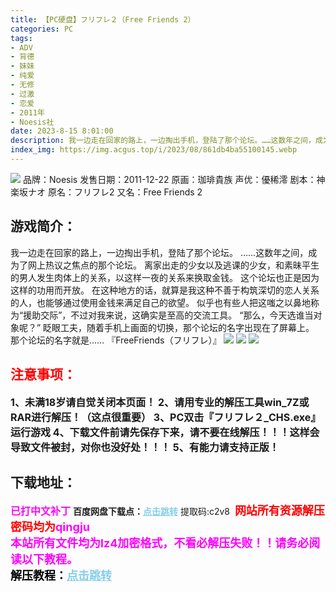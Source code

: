 ```yaml
---
title: 【PC硬盘】フリフレ２（Free Friends 2）
categories: PC
tags:
- ADV
- 背德
- 妹妹
- 纯爱
- 无修
- 过激
- 恋爱
- 2011年
- Noesis社
date: 2023-8-15 8:01:00
description: 我一边走在回家的路上，一边掏出手机，登陆了那个论坛。……这数年之间，成为了网上热议之焦点的那个论坛。离家出走的少女以及逃课的少女，和素昧平生的男人发生肉体上的关系，以这样一夜的关系来换取金钱。这个论坛也正是因为这样的功用而开放。在这种地方的话，就算是我这种不善于构筑深切的恋人关系的人，也能够通过使用金钱来满足自己的欲望。
index_img: https://img.acgus.top/i/2023/08/861db4ba55100145.webp
---
```

![](https://img.acgus.top/i/2023/08/861db4ba55100145.webp)
品牌：Noesis
发售日期：2011-12-22
原画：珈琲貴族
声优：優稀澪
剧本：神楽坂ナオ
原名：フリフレ2
又名：Free Friends 2

## 游戏简介：
我一边走在回家的路上，一边掏出手机，登陆了那个论坛。
……这数年之间，成为了网上热议之焦点的那个论坛。
离家出走的少女以及逃课的少女，和素昧平生的男人发生肉体上的关系，以这样一夜的关系来换取金钱。
这个论坛也正是因为这样的功用而开放。
在这种地方的话，就算是我这种不善于构筑深切的恋人关系的人，也能够通过使用金钱来满足自己的欲望。
似乎也有些人把这嗤之以鼻地称为“援助交际”，不过对我来说，这确实是至高的交流工具。
“那么，今天选谁当对象呢？”
眨眼工夫，随着手机上画面的切换，那个论坛的名字出现在了屏幕上。
那个论坛的名字就是……
『FreeFriends（フリフレ）』
![](https://img.acgus.top/i/2023/08/33a39ed388100151.webp)
![](https://img.acgus.top/i/2023/08/312c5d0ebf100148.webp)
![](https://img.acgus.top/i/2023/08/2e5679fa19100147.webp)





## <font color=#FF0000 >注意事项：</font>
<font size=3><b>1、未满18岁请自觉关闭本页面！
2、请用专业的解压工具win_7Z或RAR进行解压！（这点很重要）
3、PC双击『フリフレ２_CHS.exe』运行游戏
4、下载文件前请先保存下来，请不要在线解压！！！这样会导致文件被封，对你也没好处！！！
5、有能力请支持正版！</b></font>

## 下载地址：
<font color=#FF00FF size=3><b>已打中文补丁</b></font>
<b>百度网盘下载点：</b><a href="https://pan.baidu.com/s/1Ee20-1j5yuf8VHT3waRbcw?pwd=c2v8" style="color: #87CEEB;"><b>点击跳转</b></a> 提取码:c2v8
<a style="padding: 0" href="https://post.qingju.org/AD/"><img style="max-width:100%" src="https://img.acgus.top/i/2024/07/478f689b8021d8d499ab43d21acf137a.gif" alt=""></a>
<b><font color=#FF0000 size=4>网站所有资源解压密码均为</b></font><b><font color=#FF00FF size=4>qingju</font><font color=#FF0000 ></font></b><br><b><font color=#FF00FF size=4>本站所有文件均为lz4加密格式，不看必解压失败！！请务必阅读以下教程。</b></font><br><b><font color=#000 size=4>解压教程：</b><a href="https://post.qingju.org/tutorial/000/" style="color: #87CEEB;"><b>点击跳转</b></a>
